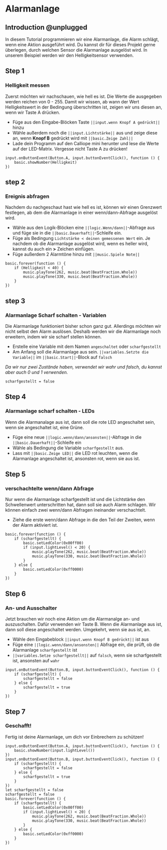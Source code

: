 # Alarmanlage

## Introduction @unplugged

In diesem Tutorial programmieren wir eine Alarmanlage, 
die Alarm schlägt, wenn eine Aktion ausgeführt wird.
Du kannst dir für dieses Projekt gerne überlegen, durch welchen Sensor die Alarmanlage ausgelöst wird.
In unserem Beispiel werden wir den Helligkeitsensor verwenden.

## Step 1

### Helligkeit messen

Zuerst möchten wir nachschauen, wie hell es ist. Die Werte die ausgegeben werden reichen von
0 - 255. Damit wir wissen, ab wann der Wert Helligkeitswert in der Bedingung überschritten ist,
zeigen wir uns diesen an, wenn wir Taste A drücken.
- Füge aus den Eingabe-Blöcken Taste ``||input.wenn Knopf A gedrückt||`` hinzu
- Wähle außerdem noch die ``||input.Lichtstärke||`` aus und zeige diese an, wenn **Knopf B** gedrückt wird mit ``||basic.Zeige Zahl||``
- Lade dein Programm auf den Calliope mini herunter und lese die Werte auf der LED-Matrix. Vergesse nicht Taste A zu drücken!

```blocks
input.onButtonEvent(Button.A, input.buttonEventClick(), function () {
    basic.showNumber(Helligkeit)
})
```



## step 2

### Ereignis abfragen

Nachdem du nachgeschaut hast wie hell es ist, können wir einen Grenzwert festlegen, ab dem die Alarmanlage in einer wenn/dann-Abfrage ausgelöst wird. 
- Wähle aus den Logik-Blöcken eine ``||logic.Wenn/dann||``-Abfrage aus und füge sie in die ``||basic.Dauerhaft||``-Schleife ein.
- Füge als Bedingung ``Lichtstärke < deinen gemessenen Wert`` ein.
Je nachdem ob die Alarmanlage ausgelöst wird, wenn es heller wird, kannst du auch ein **>** Zeichen einfügen. 
- Füge außerdem 2 Alarmtöne hinzu mit ``||music.Spiele Note||`` 


```blocks
basic.forever(function () {
    if (Helligkeit < 40) {
        music.playTone(262, music.beat(BeatFraction.Whole))
        music.playTone(330, music.beat(BeatFraction.Whole))
    }
})
```

## step 3

### Alarmanlage Scharf schalten - Variablen

Die Alarmanlage funktioniert bisher schon ganz gut. Allerdings möchten wir nicht selbst den Alarm auslösen.
Deshalb werden wir die Alarmanlage noch erweitern, indem wir sie scharf stellen können.

- Erstelle eine Variable mit dem Namen ``angeschaltet`` oder ``scharfgestellt``
- Am Anfang soll die Alarmanlage aus sein. ``||variables.Setzte die Variable||`` im ``||basic.Start||``-Block auf ``falsch``

*Da wir nur zwei Zustände haben, verwendet wir wahr und falsch, du kannst aber auch 0 und 1 verwenden.*

```blocks
scharfgestellt = false
```

## Step 4

### Alarmanlage scharf schalten - LEDs 

Wenn die Alarmanalage aus ist, dann soll die rote LED angeschaltet sein,  
wenn sie angeschaltet ist, eine Grüne. 
- Füge eine neue ``||logic.wenn/dann/ansonsten||``-Abfrage in die ``||basic.Dauerhaft||``-Schleife ein 
- Wähle als Bedingung die Variable ``scharfgestellt`` aus.
- Lass mit ``||basic.Zeige LED||`` die LED rot leuchten, wenn die Alarmanlage angeschaltet ist, ansonsten rot, wenn sie aus ist.

## Step 5

### verschachtelte wenn/dann Abfrage

Nur wenn die Alarmanlage scharfgestellt ist und die Lichtstärke den Schwellenwert unterschritten hat,
dann soll sie auch Alarm schlagen. Wir können einfach zwei wenn/dann Abfragen ineinander verschachtelt.

- Ziehe die erste wenn/dann Abfrage in die den Teil der Zweiten, wenn der Alarm aktiviert ist.

```blocks
basic.forever(function () {
    if (scharfgestellt) {
        basic.setLedColor(0x00ff00)
        if (input.lightLevel() < 20) {
            music.playTone(262, music.beat(BeatFraction.Whole))
            music.playTone(330, music.beat(BeatFraction.Whole))
        }
    } else {
        basic.setLedColor(0xff0000)
    }
})
```

## Step 6

### An- und Ausschalter

Jetzt brauchen wir noch eine Aktion um die Alarmanalge an- und auszuschalten.
Dafür verwenden wir Taste B. Wenn die Alarmanlage aus ist, dann soll diese angeschaltet werden.
Umgekehrt, wenn sie aus ist, an.
- Wähle den Eingabeblock ``||input.wenn Knopf B gedrückt||`` ist aus
- Füge eine ``||logic.wenn/dann/ansonsten||`` Abfrage ein, die prüft, ob die Alarmanlage ``scharfgestellt`` ist
- ``||variables.Setze scharfgestellt||`` auf ``falsch``, wenn sie scharfgestellt ist, ansonsten auf ``wahr``

```blocks
input.onButtonEvent(Button.B, input.buttonEventClick(), function () {
    if (scharfgestellt) {
        scharfgestellt = false
    } else {
        scharfgestellt = true
    }
})
```

## Step 7

### Geschafft! 

Fertig ist deine Alarmanlage, um dich vor Einbrechern zu schützen!

```blocks
input.onButtonEvent(Button.A, input.buttonEventClick(), function () {
    basic.showNumber(input.lightLevel())
})
input.onButtonEvent(Button.B, input.buttonEventClick(), function () {
    if (scharfgestellt) {
        scharfgestellt = false
    } else {
        scharfgestellt = true
    }
})
let scharfgestellt = false
scharfgestellt = false
basic.forever(function () {
    if (scharfgestellt) {
        basic.setLedColor(0x00ff00)
        if (input.lightLevel() < 20) {
            music.playTone(262, music.beat(BeatFraction.Whole))
            music.playTone(330, music.beat(BeatFraction.Whole))
        }
    } else {
        basic.setLedColor(0xff0000)
    }
})
```

